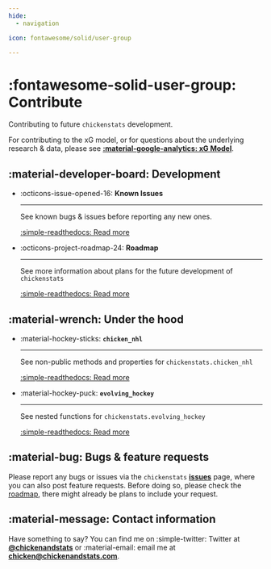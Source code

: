 ```yaml
---
hide:
  - navigation

icon: fontawesome/solid/user-group

---
```


# :fontawesome-solid-user-group: **Contribute**

Contributing to future `chickenstats` development. 

For contributing to the xG model, or for questions about the underlying research & data,
please see **[:material-google-analytics: xG Model](../xg_model/xg_model.md)**.

## :material-developer-board: **Development**

<div class="grid cards" markdown>

-   :octicons-issue-opened-16: **Known Issues**

    ---

    See known bugs & issues before reporting any new ones.

    [:simple-readthedocs: Read more](known_issues.md)

-   :octicons-project-roadmap-24: **Roadmap**

    ---

    See more information about plans for the future development of `chickenstats`

    [:simple-readthedocs: Read more](roadmap.md)

</div>

## :material-wrench: **Under the hood**

<div class="grid cards" markdown>

-   :material-hockey-sticks: **`chicken_nhl`**

    ---

    See non-public methods and properties for `chickenstats.chicken_nhl`

    [:simple-readthedocs: Read more](backend/chicken_nhl.md)

-   :material-hockey-puck: **`evolving_hockey`**

    ---

    See nested functions for `chickenstats.evolving_hockey`

    [:simple-readthedocs: Read more](backend/evolving_hockey.md)

</div>

## :material-bug: **Bugs & feature requests**

Please report any bugs or issues via the `chickenstats` **[issues](https://github.com/chickenandstats/chickenstats/issues)** page, where you can also post feature requests.
Before doing so, please check the [roadmap](../contribute/roadmap.md), there might already be plans to include your request. 

## :material-message: **Contact information**

Have something to say? You can find me on :simple-twitter: Twitter at **[@chickenandstats](https://twitter.com/chickenandstats)** or :material-email: 
email me at **[chicken@chickenandstats.com](mailto:chicken@chickenandstats.com)**.